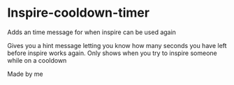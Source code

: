 # Inspire-cooldown-timer
Adds an time message for when inspire can be used again

Gives you a hint message letting you know how many seconds you have left before inspire works again.
Only shows when you try to inspire someone while on a cooldown

Made by me
